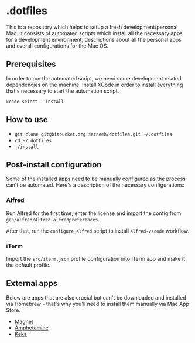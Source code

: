 # .dotfiles

This is a repository which helps to setup a fresh development/personal Mac. It consists of automated scripts which install all the necessary apps for a development environment, descriptions about all the personal apps and overall configurations for the Mac OS.

## Prerequisites

In order to run the automated script, we need some development related dependencies on the machine. Install XCode in order to install everything that's necessary to start the automation script.

`xcode-select --install`

## How to use

- `git clone git@bitbucket.org:sarneeh/dotfiles.git ~/.dotfiles`
- `cd ~/.dotfiles`
- `./install`

## Post-install configuration

Some of the installed apps need to be manually configured as the process can't be automated. Here's a description of the necessary configurations:

### Alfred

Run Alfred for the first time, enter the license and import the config from `gen/alfred/Alfred.alfredpreferences`.

After that, run the `configure_alfred` script to install `alfred-vscode` workflow.

### iTerm

Import the `src/iterm.json` profile configuration into iTerm app and make it the default profile.

## External apps

Below are apps that are also crucial but can't be downloaded and installed via Homebrew - that's why you'll need to install them manually via Mac App Store.

- [Magnet](https://apps.apple.com/us/app/magnet/id441258766)
- [Amphetamine](https://apps.apple.com/us/app/amphetamine/id937984704)
- [Keka](https://apps.apple.com/pl/app/keka/id470158793)
